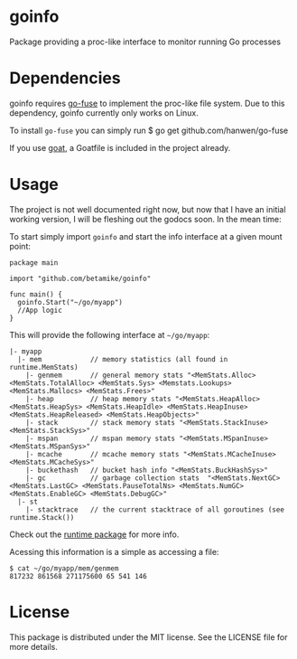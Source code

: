 # goinfo

Package providing a proc-like interface to monitor running Go processes

# Dependencies

goinfo requires [go-fuse](https://github.com/hanwen/go-fuse) to implement the proc-like file system. Due to this dependency, goinfo currently only works on Linux.

To install `go-fuse` you can simply run
    $ go get github.com/hanwen/go-fuse

If you use [goat](https://github.com/mediocregopher/goat), a Goatfile is included in the project already.

# Usage

The project is not well documented right now, but now that I have an initial working version, I will be fleshing out the godocs soon. In the mean time:

To start simply import `goinfo` and start the info interface at a given mount point:

    package main

    import "github.com/betamike/goinfo"

    func main() {
      goinfo.Start("~/go/myapp")
      //App logic
    }

This will provide the following interface at `~/go/myapp`:

    |- myapp
      |- mem            // memory statistics (all found in runtime.MemStats)
        |- genmem       // general memory stats "<MemStats.Alloc> <MemStats.TotalAlloc> <MemStats.Sys> <Memstats.Lookups> <MemStats.Mallocs> <MemStats.Frees>" 
        |- heap         // heap memory stats "<MemStats.HeapAlloc> <MemStats.HeapSys> <MemStats.HeapIdle> <MemStats.HeapInuse> <MemStats.HeapReleased> <MemStats.HeapObjects>"
        |- stack        // stack memory stats "<MemStats.StackInuse> <MemStats.StackSys>"
        |- mspan        // mspan memory stats "<MemStats.MSpanInuse> <MemStats.MSpanSys>"
        |- mcache       // mcache memory stats "<MemStats.MCacheInuse> <MemStats.MCacheSys>"
        |- buckethash   // bucket hash info "<MemStats.BuckHashSys>"
        |- gc           // garbage collection stats  "<MemStats.NextGC> <MemStats.LastGC> <MemStats.PauseTotalNs> <MemStats.NumGC> <MemStats.EnableGC> <MemStats.DebugGC>"
      |- st
        |- stacktrace   // the current stacktrace of all goroutines (see runtime.Stack())

Check out the [runtime package](http://golang.org/pkg/runtime/) for more info.

Acessing this information is a simple as accessing a file:

    $ cat ~/go/myapp/mem/genmem
    817232 861568 271175600 65 541 146    

# License

This package is distributed under the MIT license.  See the LICENSE file for more details.
